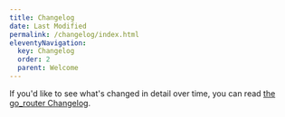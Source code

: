 ```yaml
---
title: Changelog
date: Last Modified 
permalink: /changelog/index.html
eleventyNavigation:
  key: Changelog
  order: 2
  parent: Welcome
---
```

If you'd like to see what's changed in detail over time, you can read [the
go_router Changelog](https://pub.dev/packages/go_router/changelog).
